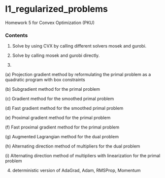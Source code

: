 # l1_regularized_problems

Homework 5 for Convex Optimization (PKU)

### Contents

1. Solve by using CVX by calling different solvers mosek and gurobi.

2. Solve by calling mosek and gurobi directly.

3.
(a) Projection gradient method by reformulating the primal problem as a quadratic program with box constraints

(b) Subgradient method for the primal problem

(c) Gradient method for the smoothed primal problem

(d) Fast gradient method for the smoothed primal problem

(e) Proximal gradient method for the primal problem

(f) Fast proximal gradient method for the primal problem

(g) Augmented Lagrangian method for the dual problem

(h) Alternating direction method of multipliers for the dual problem

(i) Alternating direction method of multipliers with linearization for the primal problem

4. deterministic version of AdaGrad, Adam, RMSProp, Momentum
